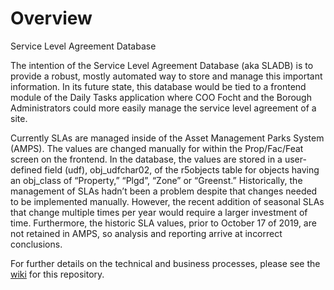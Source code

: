 # Overview
Service Level Agreement Database

The intention of the Service Level Agreement Database (aka SLADB) is to provide a robust, mostly automated way to store and manage this important information. In its future state, this database would be tied to a frontend module of the Daily Tasks application where COO Focht and the Borough Administrators could more easily manage the service level agreement of a site.

Currently SLAs are managed inside of the Asset Management Parks System (AMPS). The values are changed manually for within the Prop/Fac/Feat screen on the frontend. In the database, the values are stored in a user-defined field (udf), obj_udfchar02, of the r5objects table for objects having an obj_class of “Property,” “Plgd”, “Zone” or “Greenst.” Historically, the management of SLAs hadn’t been a problem despite that changes needed to be implemented manually. However, the recent addition of seasonal SLAs that change multiple times per year would require a larger investment of time. Furthermore, the historic SLA values, prior to October 17 of 2019, are not retained in AMPS, so analysis and reporting arrive at incorrect conclusions.

For further details on the technical and business processes, please see the [wiki](https://github.com/NYCParks-data/SLADB/wiki) for this repository.
